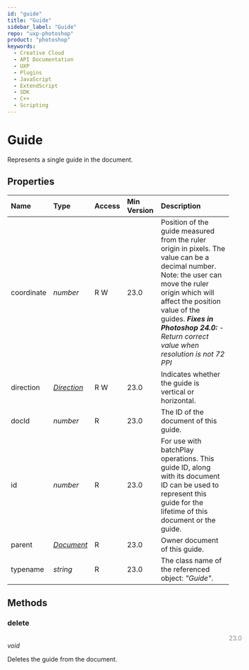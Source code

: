 ```yaml
---
id: "guide"
title: "Guide"
sidebar_label: "Guide"
repo: "uxp-photoshop"
product: "photoshop"
keywords:
  - Creative Cloud
  - API Documentation
  - UXP
  - Plugins
  - JavaScript
  - ExtendScript
  - SDK
  - C++
  - Scripting
---
```


# Guide

Represents a single guide in the document.

## Properties

| Name | Type | Access | Min Version | Description |
| :------ | :------ | :------ | :------ | :------ |
| coordinate | *number* | R W | 23.0 | Position of the guide measured from the ruler origin in pixels. The value can be a decimal number.  Note: the user can move the ruler origin which will affect the position value of the guides.  ***Fixes in Photoshop 24.0:*** - *Return correct value when resolution is not 72 PPI* |
| direction | [*Direction*](/ps_reference/modules/constants/#direction) | R W | 23.0 | Indicates whether the guide is vertical or horizontal. |
| docId | *number* | R | 23.0 | The ID of the document of this guide. |
| id | *number* | R | 23.0 | For use with batchPlay operations. This guide ID, along with its document ID can be used to represent this guide for the lifetime of this document or the guide. |
| parent | [*Document*](/ps_reference/classes/document/) | R | 23.0 | Owner document of this guide. |
| typename | *string* | R | 23.0 | The class name of the referenced object: *&quot;Guide&quot;*. |

## Methods

### delete
<span class="minversion" style="float:left; margin-left:36em; opacity:0.5;">23.0</span>

*void*

Deletes the guide from the document.
